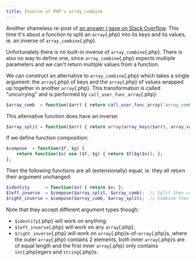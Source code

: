 ```yaml
---
title: Inverse of PHP's array_combine
---
```

Another shameless re-post of [an answer I gave on Stack Overflow](http://stackoverflow.com/questions/6234696/php-splitting-an-array-into-two-arrays-keys-array-and-values-array/15554317#15554317). This time it's about a function to split an `array`{.php} into its keys and its values, ie. an inverse of `array_combine`{.php}.

Unfortunately there is no built-in inverse of `array_combine`{.php}. There is also no way to define one, since `array_combine`{.php} expects multiple parameters and we can't return multiple values from a function.

We can construct an alternative to `array_combine`{.php} which takes a single argument: the `array`{.php} of keys and the `array`{.php} of values wrapped up together in another `array`{.php}. This transformation is called "uncurrying" and is performed by `call_user_func_array`{.php}:

```php
$array_comb  = function($arr) { return call_user_func_array('array_combine', $arr); };
```

This alternative function does have an inverse:

```php
$array_split = function($arr) { return array(array_keys($arr), array_values($arr)); };
```

If we define function composition:

```php
$compose  = function($f, $g) {
    return function($x) use ($f, $g) { return $f($g($x)); };
};
```

Then the following functions are all (extensionally) equal, ie. they all return their argument unchanged:

```php
$identity      = function($x) { return $x; };
$left_inverse  = $compose($array_split, $array_comb);  // Split then combine
$right_inverse = $compose($array_comb, $array_split);  // Combine then split
```

Note that they accept different argument types though:

 - `$identity`{.php} will work on anything.
 - `$left_inverse`{.php} will work on any `array`{.php}.
 - `$right_inverse`{.php} will work on `array`{.php}s-of-`array`{.php}s, where the outer `array`{.php} contains 2 elements, both inner `array`{.php}s are of equal length and the first inner `array`{.php} only contains `int`{.php}egers and `string`{.php}s.
